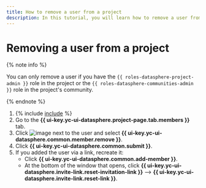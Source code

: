 ```yaml
---
title: How to remove a user from a project
description: In this tutorial, you will learn how to remove a user from a project in {{ ml-platform-name }}.
---
```


# Removing a user from a project

{% note info %}

You can only remove a user if you have the `{{ roles-datasphere-project-admin }}` role in the project or the `{{ roles-datasphere-communities-admin }}` role in the project's community.

{% endnote %}

1. {% include [include](../../../_includes/datasphere/ui-find-project.md) %}
1. Go to the **{{ ui-key.yc-ui-datasphere.project-page.tab.members }}** tab.
1. Click ![image](../../../_assets/console-icons/ellipsis.svg) next to the user and select **{{ ui-key.yc-ui-datasphere.common.member.remove }}**.
1. Click **{{ ui-key.yc-ui-datasphere.common.submit }}**.
1. If you added the user via a link, recreate it:
    * Click **{{ ui-key.yc-ui-datasphere.common.add-member }}**.
    * At the bottom of the window that opens, click **{{ ui-key.yc-ui-datasphere.invite-link.reset-invitation-link }}** ⟶ **{{ ui-key.yc-ui-datasphere.invite-link.reset-link }}**.
